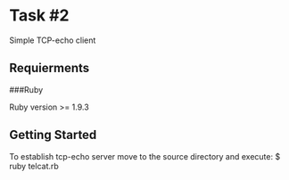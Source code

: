 Task #2
=======

Simple TCP-echo client

Requierments
------------

###Ruby 

Ruby version >= 1.9.3

Getting Started
---------------

To establish tcp-echo server move to the source directory and execute:
    $ ruby telcat.rb <port>